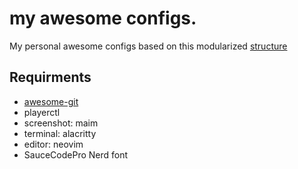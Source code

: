 # my awesome configs.
My personal awesome configs based on this modularized [structure](https://github.com/suconakh/awesome-awesome-rc) 

## Requirments
* [awesome-git](https://github.com/awesomeWM/awesome)
* playerctl
* screenshot: maim
* terminal: alacritty
* editor: neovim
* SauceCodePro Nerd font
